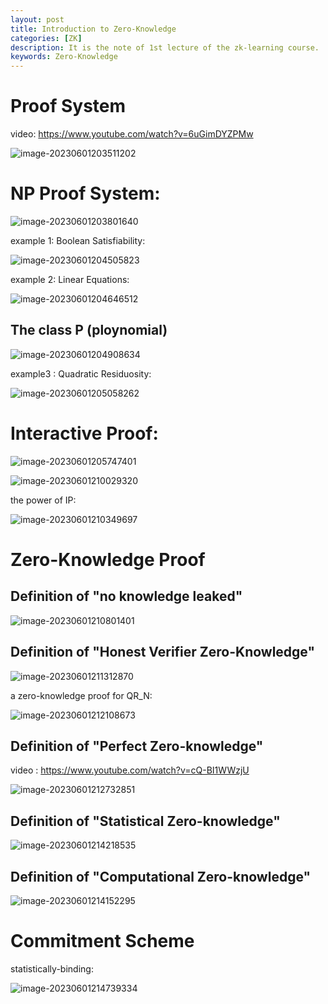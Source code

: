 ```yaml
---
layout: post
title: Introduction to Zero-Knowledge
categories: [ZK]
description: It is the note of 1st lecture of the zk-learning course.
keywords: Zero-Knowledge
---
```


# Proof System

video: https://www.youtube.com/watch?v=6uGimDYZPMw

![image-20230601203511202](https://cdn.jsdelivr.net/gh/yangjucai/picgo@main/image-20230601203511202.png)

# NP Proof System:

![image-20230601203801640](https://cdn.jsdelivr.net/gh/yangjucai/picgo@main/image-20230601203801640.png)

example 1: Boolean Satisfiability:

![image-20230601204505823](https://cdn.jsdelivr.net/gh/yangjucai/picgo@main/image-20230601204505823.png)

 example 2: Linear Equations:

![image-20230601204646512](https://cdn.jsdelivr.net/gh/yangjucai/picgo@main/image-20230601204646512.png)

## The class P (ploynomial)

![image-20230601204908634](https://cdn.jsdelivr.net/gh/yangjucai/picgo@main/image-20230601204908634.png)

example3 : Quadratic Residuosity:

![image-20230601205058262](https://cdn.jsdelivr.net/gh/yangjucai/picgo@main/image-20230601205058262.png)

# Interactive Proof:

  ![image-20230601205747401](https://cdn.jsdelivr.net/gh/yangjucai/picgo@main/image-20230601205747401.png)

![image-20230601210029320](https://cdn.jsdelivr.net/gh/yangjucai/picgo@main/image-20230601210029320.png)

the power of IP:

![image-20230601210349697](https://cdn.jsdelivr.net/gh/yangjucai/picgo@main/image-20230601210349697.png)

# Zero-Knowledge Proof

## Definition of "no knowledge leaked"

![image-20230601210801401](https://cdn.jsdelivr.net/gh/yangjucai/picgo@main/image-20230601210801401.png)

## Definition of "Honest Verifier Zero-Knowledge"

![image-20230601211312870](https://cdn.jsdelivr.net/gh/yangjucai/picgo@main/image-20230601211312870.png)

a zero-knowledge proof for QR_N:

![image-20230601212108673](https://cdn.jsdelivr.net/gh/yangjucai/picgo@main/image-20230601212108673.png)

## Definition of "Perfect Zero-knowledge"

video : https://www.youtube.com/watch?v=cQ-BI1WWzjU

![image-20230601212732851](https://cdn.jsdelivr.net/gh/yangjucai/picgo@main/image-20230601212732851.png)

## Definition of "Statistical Zero-knowledge"

![image-20230601214218535](https://cdn.jsdelivr.net/gh/yangjucai/picgo@main/image-20230601214218535.png)

## Definition of "Computational Zero-knowledge"

![image-20230601214152295](https://cdn.jsdelivr.net/gh/yangjucai/picgo@main/image-20230601214152295.png)

# Commitment Scheme

statistically-binding:

![image-20230601214739334](https://cdn.jsdelivr.net/gh/yangjucai/picgo@main/image-20230601214739334.png)

